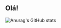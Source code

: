 ## Olá!

![Anurag's GitHub stats](https://github-readme-stats.vercel.app/api?username=pedrinbr0&show_icons=true&theme=dark)
